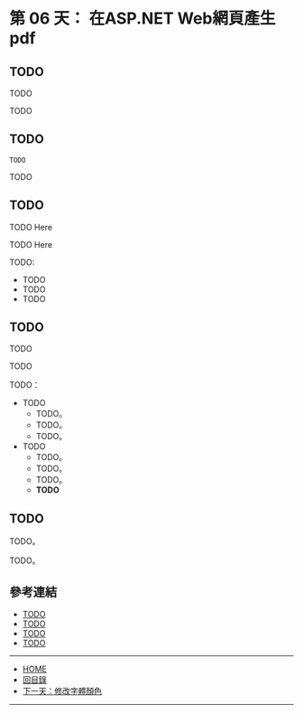 第 06 天： 在ASP.NET Web網頁產生pdf
==========================================

TODO
-------

TODO

TODO

TODO
---------

` TODO `

TODO

TODO
---------

TODO Here

TODO Here

TODO:

* TODO
* TODO
* TODO

TODO
---------------

TODO

TODO

TODO：

* TODO
	* TODO。
	* TODO。
	* TODO。
* TODO
	* TODO。
	* TODO。
	* TODO。
	* **TODO**

TODO
-------

TODO。

TODO。


參考連結
-------

* [TODO](http://TODO/TODO/)
* [TODO](http://TODO/TODO/)
* [TODO](http://TODO/TODO/)
* [TODO](http://TODO/TODO/)

-------
* [HOME](../README.md)
* [回目錄](README.md)
* [下一天：修改字體顏色](02.md)

-------


